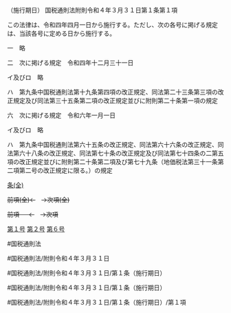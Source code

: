 （施行期日）
国税通則法附則令和４年３月３１日第１条第１項

この法律は、令和四年四月一日から施行する。ただし、次の各号に掲げる規定は、当該各号に定める日から施行する。

一　略

二　次に掲げる規定　令和四年十二月三十一日

イ及びロ　略

ハ　第九条中国税通則法第十九条第四項の改正規定、同法第二十三条第三項の改正規定及び同法第三十五条第二項の改正規定並びに附則第二十条第一項の規定

六　次に掲げる規定　令和六年一月一日

イ及びロ　略

ハ　第九条中国税通則法第六十五条の改正規定、同法第六十六条の改正規定、同法第六十八条の改正規定、同法第七十条の改正規定及び同法第七十四条の二第五項の改正規定並びに附則第二十条第二項及び第七十九条（地価税法第三十一条第二項第二号の改正規定に限る。）の規定

[条(全)](国税通則法＿＿＿＿附則令和４年３月３１日第１条_.md)

~~前項(全)←~~　~~→次項(全)~~

~~前項 　 ←~~　~~→次項~~

[第１号](国税通則法＿＿＿＿附則令和４年３月３１日第１条第１項第１号.md)  [第２号](国税通則法＿＿＿＿附則令和４年３月３１日第１条第１項第２号.md)  [第６号](国税通則法＿＿＿＿附則令和４年３月３１日第１条第１項第６号.md)  

#国税通則法

#国税通則法/附則令和４年３月３１日

#国税通則法/附則令和４年３月３１日/第１条（施行期日）

#国税通則法/附則令和４年３月３１日/第１条（施行期日）

#国税通則法/附則令和４年３月３１日/第１条（施行期日）/第１項

